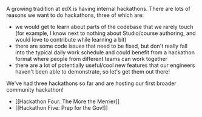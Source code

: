 A growing tradition at edX is having internal hackathons. There are lots of reasons we want to do hackathons, three of which are:

  * we would get to learn about parts of the codebase that we rarely touch (for example, I know next to nothing about Studio/course authoring, and would love to contribute while learning a bit)
  * there are some code issues that need to be fixed, but don't really fall into the typical daily work schedule and could benefit from a hackathon format where people from different teams can work together
  * there are a lot of potentially useful/cool new features that our engineers haven't been able to demonstrate, so let's get them out there!

We've had three hackathons so far and are hosting our first broader community hackathon!

  * [[Hackathon Four: The More the Merrier]]
  * [[Hackathon Five: Prep for the Gov!]]
